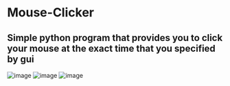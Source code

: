 # Mouse-Clicker
## Simple python program that provides you to click your mouse at the exact time that you specified by gui ###

![image](https://github.com/enesgunumdogdu/Mouse-Clicker/assets/86886469/05cc3eeb-1bc9-4166-aa74-137839dbb27d)
![image](https://github.com/enesgunumdogdu/Mouse-Clicker/assets/86886469/d472ea81-8724-4b43-b4d7-327f13121163)
![image](https://github.com/enesgunumdogdu/Mouse-Clicker/assets/86886469/8903603f-34c1-4d55-9518-dfe87e623503)

